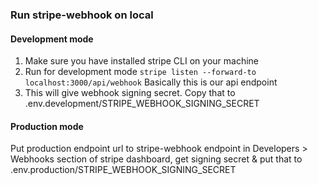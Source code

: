 ### Run stripe-webhook on local

#### Development mode

1. Make sure you have installed stripe CLI on your machine
2. Run for development mode
   `stripe listen --forward-to localhost:3000/api/webhook`
   Basically this is our api endpoint
3. This will give webhook signing secret. Copy that to .env.development/STRIPE_WEBHOOK_SIGNING_SECRET

#### Production mode

Put production endpoint url to stripe-webhook endpoint in Developers > Webhooks section of stripe dashboard, get signing secret & put that to .env.production/STRIPE_WEBHOOK_SIGNING_SECRET
